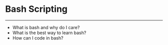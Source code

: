 # Bash Scripting

___

* What is bash and why do I care?
* What is the best way to learn bash?
* How can I code in bash?


